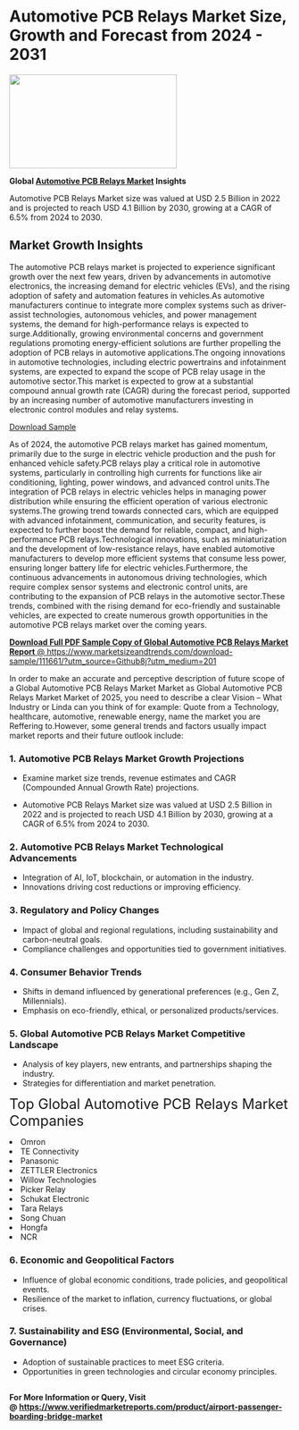 <H1>Automotive PCB Relays Market Size, Growth and Forecast from 2024 - 2031</H1><img class="aligncenter size-medium wp-image-584254" src="https://thirdeyenews.in/wp-content/uploads/2024/09/Global-Market-Research-300x168.jpeg" alt="" width="300" height="168" /><p><strong>Global&nbsp;<a href="https://www.marketsizeandtrends.com/download-sample/111661/?utm_source=Github8j?utm_medium=201">Automotive PCB Relays Market</a> Insights</strong></p><p>Automotive PCB Relays Market size was valued at USD 2.5 Billion in 2022 and is projected to reach USD 4.1 Billion by 2030, growing at a CAGR of 6.5% from 2024 to 2030.</p><p><h2>Market Growth Insights</h2> <p>The automotive PCB relays market is projected to experience significant growth over the next few years, driven by advancements in automotive electronics, the increasing demand for electric vehicles (EVs), and the rising adoption of safety and automation features in vehicles.As automotive manufacturers continue to integrate more complex systems such as driver-assist technologies, autonomous vehicles, and power management systems, the demand for high-performance relays is expected to surge.Additionally, growing environmental concerns and government regulations promoting energy-efficient solutions are further propelling the adoption of PCB relays in automotive applications.The ongoing innovations in automotive technologies, including electric powertrains and infotainment systems, are expected to expand the scope of PCB relay usage in the automotive sector.This market is expected to grow at a substantial compound annual growth rate (CAGR) during the forecast period, supported by an increasing number of automotive manufacturers investing in electronic control modules and relay systems.</p> <p><a href="#">Download Sample</a></p> <p>As of 2024, the automotive PCB relays market has gained momentum, primarily due to the surge in electric vehicle production and the push for enhanced vehicle safety.PCB relays play a critical role in automotive systems, particularly in controlling high currents for functions like air conditioning, lighting, power windows, and advanced control units.The integration of PCB relays in electric vehicles helps in managing power distribution while ensuring the efficient operation of various electronic systems.The growing trend towards connected cars, which are equipped with advanced infotainment, communication, and security features, is expected to further boost the demand for reliable, compact, and high-performance PCB relays.Technological innovations, such as miniaturization and the development of low-resistance relays, have enabled automotive manufacturers to develop more efficient systems that consume less power, ensuring longer battery life for electric vehicles.Furthermore, the continuous advancements in autonomous driving technologies, which require complex sensor systems and electronic control units, are contributing to the expansion of PCB relays in the automotive sector.These trends, combined with the rising demand for eco-friendly and sustainable vehicles, are expected to create numerous growth opportunities in the automotive PCB relays market over the coming years.<p><a href="#"></p><p><span class=""><strong>Download Full PDF Sample Copy of Global Automotive PCB Relays Market Report</strong> @ <a href="https://www.marketsizeandtrends.com/download-sample/111661/?utm_source=Github8j?utm_medium=201" target="_blank">https://www.marketsizeandtrends.com/download-sample/111661/?utm_source=Github8j?utm_medium=201</a></span></p><p>In order to make an accurate and perceptive description of future scope of a Global&nbsp;Automotive PCB Relays Market Market as Global&nbsp;Automotive PCB Relays Market Market of 2025, you need to describe a clear Vision &ndash; What Industry or Linda can you think of for example: Quote from a Technology, healthcare, automotive, renewable energy, name the market you are Reffering to.However, some general trends and factors usually impact market reports and their future outlook include:</p><h3>1.&nbsp;<strong>Automotive PCB Relays Market Growth Projections</strong></h3><ul><li>Examine market size trends, revenue estimates and CAGR (Compounded Annual Growth Rate) projections.</li><li><p>Automotive PCB Relays Market size was valued at USD 2.5 Billion in 2022 and is projected to reach USD 4.1 Billion by 2030, growing at a CAGR of 6.5% from 2024 to 2030.</p></li></ul><h3>2.&nbsp;<strong>Automotive PCB Relays Market Technological Advancements</strong></h3><ul><li>Integration of AI, IoT, blockchain, or automation in the industry.</li><li>Innovations driving cost reductions or improving efficiency.</li></ul><h3>3.&nbsp;<strong>Regulatory and Policy Changes</strong></h3><ul><li>Impact of global and regional regulations, including sustainability and carbon-neutral goals.</li><li>Compliance challenges and opportunities tied to government initiatives.</li></ul><h3>4.&nbsp;<strong>Consumer Behavior Trends</strong></h3><ul><li>Shifts in demand influenced by generational preferences (e.g., Gen Z, Millennials).</li><li>Emphasis on eco-friendly, ethical, or personalized products/services.</li></ul><h3>5.&nbsp;<strong>Global Automotive PCB Relays Market Competitive Landscape</strong></h3><ul><li>Analysis of key players, new entrants, and partnerships shaping the industry.</li><li>Strategies for differentiation and market penetration.</li></ul><p data-pm-slice="1 1 []"><span style="color: inherit; font-family: inherit; font-size: 25px;">Top Global Automotive PCB Relays Market Companies</span></p><div class="" data-test-id=""><p><li>Omron</li><li> TE Connectivity</li><li> Panasonic</li><li> ZETTLER Electronics</li><li> Willow Technologies</li><li> Picker Relay</li><li> Schukat Electronic</li><li> Tara Relays</li><li> Song Chuan</li><li> Hongfa</li><li> NCR</li></p></div><h3>6.&nbsp;<strong>Economic and Geopolitical Factors</strong></h3><ul><li>Influence of global economic conditions, trade policies, and geopolitical events.</li><li>Resilience of the market to inflation, currency fluctuations, or global crises.</li></ul><h3>7.&nbsp;<strong>Sustainability and ESG (Environmental, Social, and Governance)</strong></h3><ul><li>Adoption of sustainable practices to meet ESG criteria.</li><li>Opportunities in green technologies and circular economy principles.</li></ul><h2><strong style="font-size: 14px;">For More Information or Query, Visit @&nbsp;</strong><a style="background-color: #ffffff; font-size: 14px;" href="https://www.marketsizeandtrends.com/report/automotive-pcb-relays-market/" target="_blank">https://www.verifiedmarketreports.com/product/airport-passenger-boarding-bridge-market</a></h2>